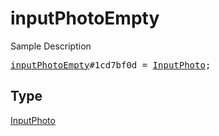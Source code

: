 # inputPhotoEmpty

Sample Description

<pre>
<a href="../constructor/inputPhotoEmpty.md">inputPhotoEmpty</a>#1cd7bf0d = <a href="../type/InputPhoto.md">InputPhoto</a>;
</pre>

## Type

<a href="../type/InputPhoto.md">InputPhoto</a>
